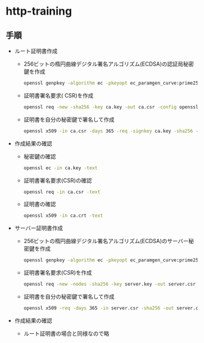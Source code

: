 # http-training

## 手順

- ルート証明書作成
  - 256ビットの楕円曲線デジタル署名アルゴリズム(ECDSA)の認証局秘密鍵を作成

    ```bash
    openssl genpkey -algorithm ec -pkeyopt ec_paramgen_curve:prime256v1 -out ca.key
    ```

  - 証明書署名要求( CSR)を作成

    ```bash
    openssl req -new -sha256 -key ca.key -out ca.csr -config openssl.cnf
    ```

  - 証明書を自分の秘密鍵で署名して作成

    ```bash
    openssl x509 -in ca.csr -days 365 -req -signkey ca.key -sha256 -out ca.crt -extfile ./openssl.cnf -extensions CA
    ```

- 作成結果の確認
  - 秘密鍵の確認

    ```bash
    openssl ec -in ca.key -text
    ```

  - 証明書署名要求(CSR)の確認

    ```bash
    openssl req -in ca.csr -text
    ```

  - 証明書の確認

    ```bash
    openssl x509 -in ca.crt -text
    ```

- サーバー証明書作成
  - 256ビットの楕円曲線デジタル署名アルゴリズム(ECDSA)のサーバー秘密鍵を作成

    ```bash
    openssl genpkey -algorithm ec -pkeyopt ec_paramgen_curve:prime256v1 -out server.key
    ```

  - 証明書署名要求(CSR)を作成

    ```bash
    openssl req -new -nodes -sha256 -key server.key -out server.csr -config openssl.cnf
    ```

  - 証明書を自分の秘密鍵で署名して作成

    ```bash
    openssl x509 -req -days 365 -in server.csr -sha256 -out server.crt -CA ca.crt -CAkey ca.key -CAcreateserial -extfile ./openssl.cnf -extensions Server
    ```

- 作成結果の確認
  - ルート証明書の場合と同様なので略
